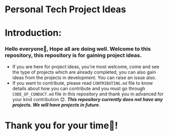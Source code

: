 # Personal Tech Project Ideas

# Introduction:
### Hello everyone👋, Hope all are doing well. Welcome to this repository, this repository is for gaining project ideas. 
- If you are here for project ideas, you're most welcome, come and see the type of projects which are already completed, you can also gain ideas from the projects in development. You can raise an issue also.
- If you want to contribute, please read `CONTRIBUTING.md` file to know details about how you can contribute and you must go through `CODE_OF_CONDUCT.md` file in this repository and thank you in advanced for your kind contribution 😊. ***This repository currently does not have any projects. We will have projects in future.***

# Thank you for your time🙏!
